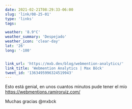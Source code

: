 ```yaml
---
date: 2021-02-21T08:29:33-06:00
slug: 'link/08-25-01'
type: 'links'
tags:

weather: '8.9°C'
weather_summary: 'Despejado'
weather_icon: 'clear-day'
lat: '26'
long: '-100'


link_url: 'https://mxb.dev/blog/webmention-analytics/'
link_title: 'Webmention Analytics | Max Böck'
tweet_id: '1363495996324519943'
---
```

Esto está genial, en unos cuantos minutos pude tener el mío https://webmentions.ramiroruiz.com/

Muchas gracias @mxbck